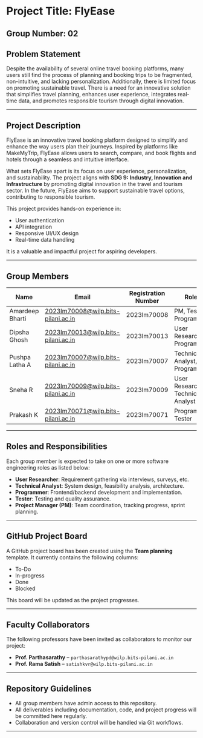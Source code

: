 # Project Title: FlyEase

## Group Number: 02

## Problem Statement
Despite the availability of several online travel booking platforms, many users still find the process of planning and booking trips to be fragmented, non-intuitive, and lacking personalization. Additionally, there is limited focus on promoting sustainable travel. There is a need for an innovative solution that simplifies travel planning, enhances user experience, integrates real-time data, and promotes responsible tourism through digital innovation.

---

## Project Description
FlyEase is an innovative travel booking platform designed to simplify and enhance the way users plan their journeys. Inspired by platforms like MakeMyTrip, FlyEase allows users to search, compare, and book flights and hotels through a seamless and intuitive interface. 

What sets FlyEase apart is its focus on user experience, personalization, and sustainability. The project aligns with **SDG 9: Industry, Innovation and Infrastructure** by promoting digital innovation in the travel and tourism sector. In the future, FlyEase aims to support sustainable travel options, contributing to responsible tourism.

This project provides hands-on experience in:
- User authentication
- API integration
- Responsive UI/UX design
- Real-time data handling

It is a valuable and impactful project for aspiring developers.

---

## Group Members

| Name              | Email                              | Registration Number  | Roles                              |
|-------------------|------------------------------------|----------------------|------------------------------------|
| Amardeep Bharti   | 2023lm70008@wilp.bits-pilani.ac.in | 2023lm70008          | PM, Tester, Programmer             |
| Dipsha Ghosh      | 2023lm70013@wilp.bits-pilani.ac.in | 2023lm70013          | User Researcher, Programmer        |
| Pushpa Latha A    | 2023lm70007@wilp.bits-pilani.ac.in | 2023lm70007          | Technical Analyst, Programmer      |
| Sneha R           | 2023lm70009@wilp.bits-pilani.ac.in | 2023lm70009          | User Researcher, Technical Analyst |
| Prakash K         | 2023lm70071@wilp.bits-pilani.ac.in | 2023lm70071          | Programmer, Tester                 |

---

## Roles and Responsibilities

Each group member is expected to take on one or more software engineering roles as listed below:

- **User Researcher**: Requirement gathering via interviews, surveys, etc.
- **Technical Analyst**: System design, feasibility analysis, architecture.
- **Programmer**: Frontend/backend development and implementation.
- **Tester**: Testing and quality assurance.
- **Project Manager (PM)**: Team coordination, tracking progress, sprint planning.

---

## GitHub Project Board

A GitHub project board has been created using the **Team planning** template. It currently contains the following columns:
- To-Do
- In-progress
- Done
- Blocked

This board will be updated as the project progresses.

---

## Faculty Collaborators

The following professors have been invited as collaborators to monitor our project:
- **Prof. Parthasarathy** – `parthasarathypd@wilp.bits-pilani.ac.in`
- **Prof. Rama Satish** – `satishkvr@wilp.bits-pilani.ac.in`

---

## Repository Guidelines

- All group members have admin access to this repository.
- All deliverables including documentation, code, and project progress will be committed here regularly.
- Collaboration and version control will be handled via Git workflows.

---
